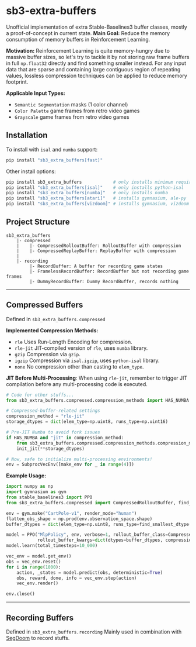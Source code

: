 # sb3-extra-buffers
Unofficial implementation of extra Stable-Baselines3 buffer classes, mostly a proof-of-concept in current state.
**Main Goal:**
Reduce the memory consumption of memory buffers in Reinforcement Learning.

**Motivation:**
Reinforcement Learning is quite memory-hungry due to massive buffer sizes, so let's try to tackle it by not storing raw frame buffers in full `np.float32` directly and find something smaller instead. For any input data that are sparse and containing large contiguous region of repeating values, lossless compression techniques can be applied to reduce memory footprint.

**Applicable Input Types:**
- `Semantic Segmentation` masks (1 color channel)
- `Color Palette` game frames from retro video games
- `Grayscale` game frames from retro video games
## Installation
To install with `isal` and `numba` support:
```bash
pip install "sb3_extra_buffers[fast]"
```
Other install options:
```bash
pip install sb3_extra_buffers            # only installs minimum requirements
pip install "sb3_extra_buffers[isal]"    # only installs python-isal
pip install "sb3_extra_buffers[numba]"   # only installs numba
pip install "sb3_extra_buffers[atari]"   # installs gymnasium, ale-py
pip install "sb3_extra_buffers[vizdoom]" # installs gymnasium, vizdoom
```
## Project Structure
```
sb3_extra_buffers
    |- compressed
    |    |- CompressedRolloutBuffer: RolloutBuffer with compression
    |    |- CompressedReplayBuffer: ReplayBuffer with compression
    |
    |- recording
         |- RecordBuffer: A buffer for recording game states
         |- FramelessRecordBuffer: RecordBuffer but not recording game frames
         |- DummyRecordBuffer: Dummy RecordBuffer, records nothing
```
---
## Compressed Buffers
Defined in `sb3_extra_buffers.compressed`

**Implemented Compression Methods:**
- `rle` Uses Run-Length Encoding for compression.
- `rle-jit` JIT-compiled version of `rle`, uses `numba` library.
- `gzip` Compression via `gzip`.
- `igzip` Compression via `isal.igzip`, uses `python-isal` library.
- `none` No compression other than casting to `elem_type`.

**JIT Before Multi-Processing**:
When using `rle-jit`, remember to trigger JIT compilation before any multi-processing code is executed.
```python
# Code for other stuffs...
from sb3_extra_buffers.compressed.compression_methods import HAS_NUMBA

# Compressed-buffer-related settings
compression_method = "rle-jit"
storage_dtypes = dict(elem_type=np.uint8, runs_type=np.uint16)

# Pre-JIT Numba to avoid fork issues
if HAS_NUMBA and "jit" in compression_method:
    from sb3_extra_buffers.compressed.compression_methods.compression_methods_numba import init_jit
    init_jit(**storage_dtypes)

# Now, safe to initialize multi-processing environments!
env = SubprocVecEnv([make_env for _ in range(4)])
```

**Example Usage:**
```python
import numpy as np
import gymnasium as gym
from stable_baselines3 import PPO
from sb3_extra_buffers.compressed import CompressedRolloutBuffer, find_smallest_dtype

env = gym.make("CartPole-v1", render_mode="human")
flatten_obs_shape = np.prod(env.observation_space.shape)
buffer_dtypes = dict(elem_type=np.uint8, runs_type=find_smallest_dtype(flatten_obs_shape))

model = PPO("MlpPolicy", env, verbose=1, rollout_buffer_class=CompressedRolloutBuffer,
            rollout_buffer_kwargs=dict(dtypes=buffer_dtypes, compression_method="rle"))
model.learn(total_timesteps=10_000)

vec_env = model.get_env()
obs = vec_env.reset()
for i in range(1000):
    action, _states = model.predict(obs, deterministic=True)
    obs, reward, done, info = vec_env.step(action)
    vec_env.render()

env.close()
```
---
## Recording Buffers
Defined in `sb3_extra_buffers.recording`
Mainly used in combination with [SegDoom](https://github.com/Trenza1ore/SegDoom) to record stuffs.
